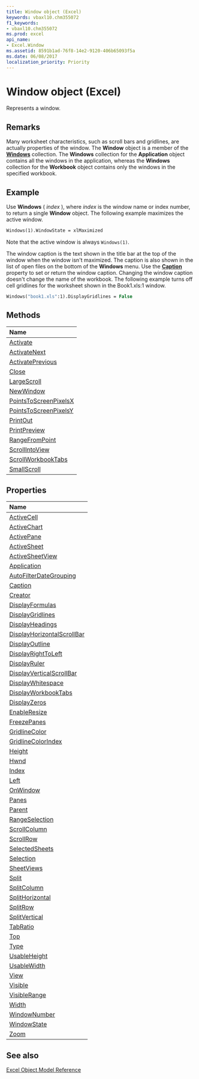 ```yaml
---
title: Window object (Excel)
keywords: vbaxl10.chm355072
f1_keywords:
- vbaxl10.chm355072
ms.prod: excel
api_name:
- Excel.Window
ms.assetid: 8591b1ad-76f8-14e2-9120-406b65093f5a
ms.date: 06/08/2017
localization_priority: Priority
---
```



# Window object (Excel)

Represents a window.


## Remarks

 Many worksheet characteristics, such as scroll bars and gridlines, are actually properties of the window. The **Window** object is a member of the **[Windows](Excel.Windows.md)** collection. The **Windows** collection for the **Application** object contains all the windows in the application, whereas the **Windows** collection for the **Workbook** object contains only the windows in the specified workbook.


## Example

Use  **Windows** ( _index_ ), where _index_ is the window name or index number, to return a single **Window** object. The following example maximizes the active window.


```vb
Windows(1).WindowState = xlMaximized
```

Note that the active window is always  `Windows(1)`.

The window caption is the text shown in the title bar at the top of the window when the window isn't maximized. The caption is also shown in the list of open files on the bottom of the  **Windows** menu. Use the **[Caption](Excel.Window.Caption.md)** property to set or return the window caption. Changing the window caption doesn't change the name of the workbook. The following example turns off cell gridlines for the worksheet shown in the Book1.xls:1 window.




```vb
Windows("book1.xls":1).DisplayGridlines = False
```


## Methods



|Name|
|:-----|
|[Activate](Excel.Window.Activate.md)|
|[ActivateNext](Excel.Window.ActivateNext.md)|
|[ActivatePrevious](Excel.Window.ActivatePrevious.md)|
|[Close](Excel.Window.Close.md)|
|[LargeScroll](Excel.Window.LargeScroll.md)|
|[NewWindow](Excel.Window.NewWindow.md)|
|[PointsToScreenPixelsX](Excel.Window.PointsToScreenPixelsX.md)|
|[PointsToScreenPixelsY](Excel.Window.PointsToScreenPixelsY.md)|
|[PrintOut](Excel.Window.PrintOut.md)|
|[PrintPreview](Excel.Window.PrintPreview.md)|
|[RangeFromPoint](Excel.Window.RangeFromPoint.md)|
|[ScrollIntoView](Excel.Window.ScrollIntoView.md)|
|[ScrollWorkbookTabs](Excel.Window.ScrollWorkbookTabs.md)|
|[SmallScroll](Excel.Window.SmallScroll.md)|

## Properties



|Name|
|:-----|
|[ActiveCell](Excel.Window.ActiveCell.md)|
|[ActiveChart](Excel.Window.ActiveChart.md)|
|[ActivePane](Excel.Window.ActivePane.md)|
|[ActiveSheet](Excel.Window.ActiveSheet.md)|
|[ActiveSheetView](Excel.Window.ActiveSheetView.md)|
|[Application](Excel.Window.Application.md)|
|[AutoFilterDateGrouping](Excel.Window.AutoFilterDateGrouping.md)|
|[Caption](Excel.Window.Caption.md)|
|[Creator](Excel.Window.Creator.md)|
|[DisplayFormulas](Excel.Window.DisplayFormulas.md)|
|[DisplayGridlines](Excel.Window.DisplayGridlines.md)|
|[DisplayHeadings](Excel.Window.DisplayHeadings.md)|
|[DisplayHorizontalScrollBar](Excel.Window.DisplayHorizontalScrollBar.md)|
|[DisplayOutline](Excel.Window.DisplayOutline.md)|
|[DisplayRightToLeft](Excel.Window.DisplayRightToLeft.md)|
|[DisplayRuler](Excel.Window.DisplayRuler.md)|
|[DisplayVerticalScrollBar](Excel.Window.DisplayVerticalScrollBar.md)|
|[DisplayWhitespace](Excel.Window.DisplayWhitespace.md)|
|[DisplayWorkbookTabs](Excel.Window.DisplayWorkbookTabs.md)|
|[DisplayZeros](Excel.Window.DisplayZeros.md)|
|[EnableResize](Excel.Window.EnableResize.md)|
|[FreezePanes](Excel.Window.FreezePanes.md)|
|[GridlineColor](Excel.Window.GridlineColor.md)|
|[GridlineColorIndex](Excel.Window.GridlineColorIndex.md)|
|[Height](Excel.Window.Height.md)|
|[Hwnd](Excel.window.hwnd.md)|
|[Index](Excel.Window.Index.md)|
|[Left](Excel.Window.Left.md)|
|[OnWindow](Excel.Window.OnWindow.md)|
|[Panes](Excel.Window.Panes.md)|
|[Parent](Excel.Window.Parent.md)|
|[RangeSelection](Excel.Window.RangeSelection.md)|
|[ScrollColumn](Excel.Window.ScrollColumn.md)|
|[ScrollRow](Excel.Window.ScrollRow.md)|
|[SelectedSheets](Excel.Window.SelectedSheets.md)|
|[Selection](Excel.Window.Selection.md)|
|[SheetViews](Excel.Window.SheetViews.md)|
|[Split](Excel.Window.Split.md)|
|[SplitColumn](Excel.Window.SplitColumn.md)|
|[SplitHorizontal](Excel.Window.SplitHorizontal.md)|
|[SplitRow](Excel.Window.SplitRow.md)|
|[SplitVertical](Excel.Window.SplitVertical.md)|
|[TabRatio](Excel.Window.TabRatio.md)|
|[Top](Excel.Window.Top.md)|
|[Type](Excel.Window.Type.md)|
|[UsableHeight](Excel.Window.UsableHeight.md)|
|[UsableWidth](Excel.Window.UsableWidth.md)|
|[View](Excel.Window.View.md)|
|[Visible](Excel.Window.Visible.md)|
|[VisibleRange](Excel.Window.VisibleRange.md)|
|[Width](Excel.Window.Width.md)|
|[WindowNumber](Excel.Window.WindowNumber.md)|
|[WindowState](Excel.Window.WindowState.md)|
|[Zoom](Excel.Window.Zoom.md)|

## See also


[Excel Object Model Reference](./overview/Excel/object-model.md)
